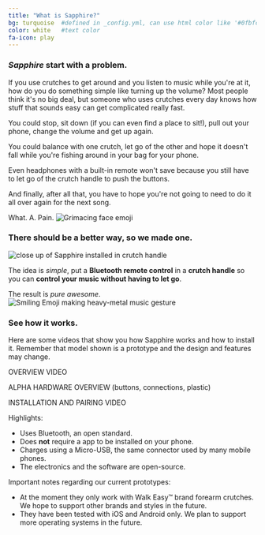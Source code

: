 ```yaml
---
title: "What is Sapphire?"
bg: turquoise  #defined in _config.yml, can use html color like '#0fbfcf'
color: white   #text color
fa-icon: play
---
```


### _Sapphire_ start with a problem.

If you use crutches to get around and you listen to music while you're at it, how do you do something simple like turning up the volume? Most people think it's no big deal, but someone who uses crutches every day knows how stuff that sounds easy can get complicated really fast.

You could stop, sit down (if you can even find a place to sit!), pull out your phone, change the volume and get up again.

You could balance with one crutch, let go of the other and hope it doesn't fall while you're fishing around in your bag for your phone.

Even headphones with a built-in remote won't save because you still have to let go of the crutch handle to push the buttons.

And finally, after all that, you have to hope you're not going to need to do it all over again for the next song.

What. A. Pain. <img class="emoji img-rounded" src="{{ site.baseurl }}/img/grimacing-face.png" alt="Grimacing face emoji" title="Grr.">

### There should be a better way, so we made one.

<div class="fluid-container">
  <div class="row">
  <div class="col-md-1 col-sm-1 col-xs-0"></div>
    <div class="col-md-2 col-md-offset-1 col-sm-3 col-xs-12">
      <img class="img-rounded img-responsive center-block"  src="{{ site.baseurl }}/img/close_angle_with_hand.jpg" alt="close up of Sapphire installed in crutch handle">
    </div>
    <div class="col-md-7 col-sm-7 col-xs-12">
      <p>The idea is <em>simple</em>, put a <strong>Bluetooth remote control</strong> in a <strong>crutch handle</strong> so you can <strong>control your music without having to let go</strong>.</p>
      <p>The result is <em>pure awesome</em>. <img class="emoji img-rounded" src="{{ sitebase.url }}/img/laughing-face.png" alt="Smiling Emoji making heavy-metal music gesture" title="Rock out."></p>
    </div>
    <div class="col-md-2 col-sm-1 col-xs-0"></div>
  </div>
</div>

### See how it works.

Here are some videos that show you how Sapphire works and how to install it. Remember that model shown is a prototype and the design and features may change.

OVERVIEW VIDEO

ALPHA HARDWARE OVERVIEW (buttons, connections, plastic)

INSTALLATION AND PAIRING VIDEO

Highlights:

* Uses Bluetooth, an open standard.
* Does **not** require a app to be installed on your phone.
* Charges using a Micro-USB, the same connector used by many mobile phones.
* The electronics and the software are open-source.

Important notes regarding our current prototypes:

* At the moment they only work with Walk Easy&trade; brand forearm crutches. We hope to support other brands and styles in the future.
* They have been tested with iOS and Android only. We plan to support more operating systems in the future.
